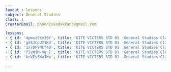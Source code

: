```yaml
--- 
layout : lessons 
subject: General Studies
class: I
CreaterEmail: phoenixvadakkan3@gmail.com

lessons: 
- { id: '4pmxzSkm30Y', title: 'KITE VICTERS STD 01  General Studies Class 1 (First Bell-ഫസ്റ്റ് ബെല്‍)' }
- { id: 'gdSJCpU21KU', title: 'KITE VICTERS STD 01  General Studies Class 2 (First Bell-ഫസ്റ്റ് ബെല്‍)' }
- { id: '1x7DFYMCf4Q', title: 'KITE VICTERS STD 01  General Studies Class 3 (First Bell-ഫസ്റ്റ് ബെല്‍)' }
- { id: 'PIyWjM-He_I', title: 'KITE VICTERS STD 01  General Studies Class 4 (First Bell-ഫസ്റ്റ് ബെല്‍)' }
- { id: 'keVEs5Wa3Kw', title: 'KITE VICTERS STD 01  General Studies Class 5 (First Bell-ഫസ്റ്റ് ബെല്‍)' }

---
```

